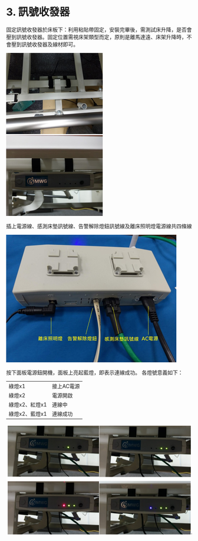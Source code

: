 # 3. 訊號收發器

固定訊號收發器於床板下：利用粘貼帶固定，安裝完畢後，需測試床升降，是否會壓到訊號收發器。固定位置需視床架類型而定，原則是離馬達遠、床架升降時，不會壓到訊號收發器及線材即可。

![](../.gitbook/assets/image%20%2835%29.png) ![](../.gitbook/assets/image%20%2829%29.png) 

插上電源線、感測床墊訊號線、告警解除燈鈕訊號線及離床照明燈電源線共四條線

![](../.gitbook/assets/image%20%2834%29.png)

按下面板電源鈕開機，面板上亮起藍燈，即表示連線成功。 各燈號意義如下： 

|  |  |
| :--- | :--- |
| 綠燈x1 | 接上AC電源 |
| 綠燈x2 | 電源開啟 |
| 綠燈x2、紅燈x1 | 連線中 |
| 綠燈x2、藍燈x1 | 連線成功 |

![](../.gitbook/assets/image%20%2827%29.png)


